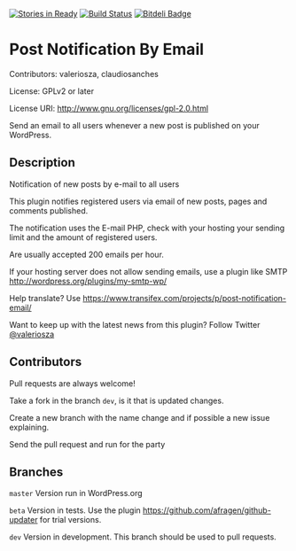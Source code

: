 [![Stories in Ready](https://badge.waffle.io/valeriosouza/post-notification-by-email.svg?label=ready&title=Ready)](http://waffle.io/valeriosouza/post-notification-by-email) [![Build Status](https://scrutinizer-ci.com/g/valeriosouza/post-notification-by-email/badges/build.png?b=master)](https://scrutinizer-ci.com/g/valeriosouza/post-notification-by-email/build-status/master) [![Bitdeli Badge](https://d2weczhvl823v0.cloudfront.net/valeriosouza/post-notification-by-email/trend.png)](https://bitdeli.com/free "Bitdeli Badge")
# Post Notification By Email #
Contributors: valeriosza, claudiosanches

License: GPLv2 or later

License URI: http://www.gnu.org/licenses/gpl-2.0.html

Send an email to all users whenever a new post is published on your WordPress.

## Description ##

Notification of new posts by e-mail to all users

This plugin notifies registered users via email of new posts, pages and comments published.

The notification uses the E-mail PHP, check with your hosting your sending limit and the amount of registered users.

Are usually accepted 200 emails per hour.

If your hosting server does not allow sending emails, use a plugin like SMTP http://wordpress.org/plugins/my-smtp-wp/

Help translate? Use https://www.transifex.com/projects/p/post-notification-email/

Want to keep up with the latest news from this plugin? Follow Twitter [@valeriosza](https://twitter.com/valeriosza)

## Contributors ##

Pull requests are always welcome!

Take a fork in the branch `dev`, is it that is updated changes.

Create a new branch with the name change and if possible a new issue explaining.

Send the pull request and run for the party

## Branches ##

`master` Version run in WordPress.org

`beta` Version in tests. Use the plugin https://github.com/afragen/github-updater for trial versions.

`dev` Version in development. This branch should be used to pull requests.
